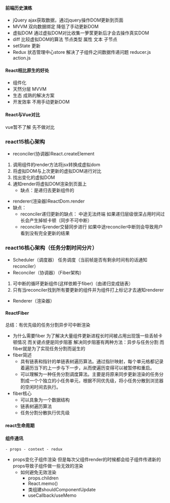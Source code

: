 #### 前端历史演练
- jQuery
    ajax获取数据，通过jquery操作DOM更新到页面
- MVVM
    双向数据绑定 降低了手动更新DOM
- 虚拟DOM
    通过虚拟DOM对比收集一箩筐更新后才会去操作真实DOM
- diff
    比较虚拟DOM的算法 节点类型 属性 文本 子节点
- setState
    更新
- Redux
    状态管理中心store 解决了子组件之间数据传递问题 reducer.js action.js
#### React相比原生的好处
- 组件化
- 天然分层 MVVM
- 生态 成熟的解决方案
- 开发效率 不用手动更新DOM
#### React与Vue对比
vue暂不了解 先不做对比
### react15核心架构
- reconciler(协调器)React.createElement
1. 调用组件的render方法将jsx转换成虚拟dom
2. 将虚拟DOM与上次更新的虚拟DOM进行对比
3. 找出变化的虚拟DOM
4. 通知render将虚拟DOM渲染到页面上
    - 缺点：是递归去更新组件的
- renderer(渲染器)ReactDom.render
- 缺点：
    - reconciler递归更新的缺点：
        中途无法终端 如果递归层级很深占用时间过长会产生掉帧卡顿（同步不可中断）
    - reconciler与render交替同步进行
        如果中途reconciler中断则会导致用户看到没有完全更新的结果
### react16核心架构（任务分割时间分片）
- Scheduler（调度器）
任务调度（当前帧是否有剩余时间有的话通知reconciler）
- Reconciler（协调器）（Fiber架构）
1. 可中断的循环更新组件(这样依赖于fiber)（由递归变成链表）
2. 只有当reconciler找到所有要更新的组件并为组件打上标记才去通知renderer
- Renderer（渲染器）
#### ReactFiber
总结：有优先级的任务分割异步可中断渲染
- 为什么需要fiber
    为了解决大量组件更新进程长时间被占用出现饿一些丢帧卡顿情况
    而关键点便是同步阻塞
    解决同步阻塞有两种方法：异步与任务分割
    而fiber就是为了实现任务分割而诞生的
- fiber简述
    - 具有链表和指针的单链表树遍历算法。通过指针映射，每个单元格都记录着遍历当下的上一步与下一步，从而使遍历变得可以被暂停和重启。
    - 可以理解为一种任务分割调度算法。主要是将原来同步更新渲染的任务分割成一个个独立的小任务单元，根据不同优先级，将小任务分散到浏览器的空闲时间去执行。
- fiber核心
    - 可以具象为一个数据结构
    - 链表树遍历算法
    - 任务分割分散执行优先级
#### react生命周期
#### 组件通讯
    - props - context - redux


- props变化子组件渲染 但是每次父组件render的时候都会给子组件传递新的props导致子组件做一些无效的渲染
    - 如何避免无效渲染
        - props.children
        - React.memo()
        - 类组建shouldComponentUpdate
        - useCallback/useMemo